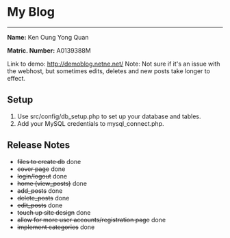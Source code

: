 
# My Blog
----------

**Name:** Ken Oung Yong Quan

**Matric. Number:** A0139388M

Link to demo: http://demoblog.netne.net/
Note: Not sure if it's an issue with the webhost, but sometimes edits, deletes and new posts take longer to effect.

## Setup
1. Use src/config/db_setup.php to set up your database and tables.
2. Add your MySQL credentials to mysql_connect.php.  

## Release Notes
- <del>files to create db</del> done
- <del>cover page</del> done
- <del>login/logout</del> done
- <del>home (view_posts)</del> done
- <del>add_posts</del> done
- <del>delete_posts</del> done
- <del>edit_posts</del> done
- <del>touch up site design</del> done
- <del>allow for more user accounts/registration page</del> done
- <del>implement categories</del> done

